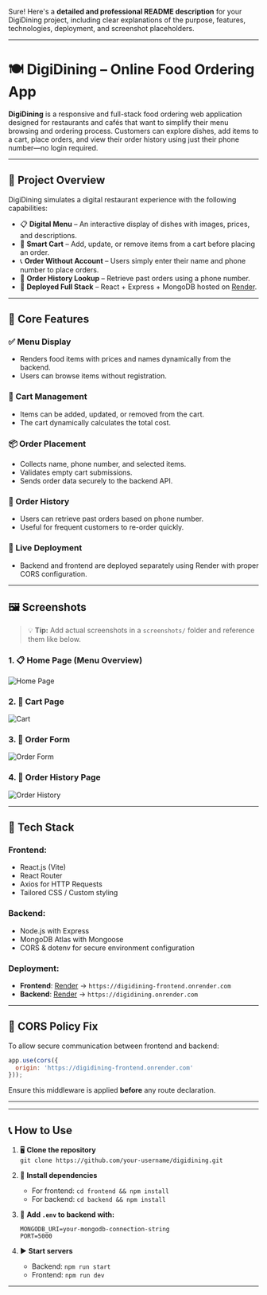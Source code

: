 Sure! Here's a **detailed and professional README description** for your DigiDining project, including clear explanations of the purpose, features, technologies, deployment, and screenshot placeholders.

---

# 🍽️ DigiDining – Online Food Ordering App

**DigiDining** is a responsive and full-stack food ordering web application designed for restaurants and cafés that want to simplify their menu browsing and ordering process. Customers can explore dishes, add items to a cart, place orders, and view their order history using just their phone number—no login required.

---

## 📌 Project Overview

DigiDining simulates a digital restaurant experience with the following capabilities:

- 📋 **Digital Menu** – An interactive display of dishes with images, prices, and descriptions.
- 🛒 **Smart Cart** – Add, update, or remove items from a cart before placing an order.
- 📞 **Order Without Account** – Users simply enter their name and phone number to place orders.
- 📜 **Order History Lookup** – Retrieve past orders using a phone number.
- 📡 **Deployed Full Stack** – React + Express + MongoDB hosted on [Render](https://render.com).

---

## 🎯 Core Features

### ✅ Menu Display
- Renders food items with prices and names dynamically from the backend.
- Users can browse items without registration.

### 🛒 Cart Management
- Items can be added, updated, or removed from the cart.
- The cart dynamically calculates the total cost.

### 📦 Order Placement
- Collects name, phone number, and selected items.
- Validates empty cart submissions.
- Sends order data securely to the backend API.

### 🧾 Order History
- Users can retrieve past orders based on phone number.
- Useful for frequent customers to re-order quickly.

### 🔄 Live Deployment
- Backend and frontend are deployed separately using Render with proper CORS configuration.

---

## 🖼️ Screenshots

> 💡 **Tip:** Add actual screenshots in a `screenshots/` folder and reference them like below.

### 1. 📋 Home Page (Menu Overview)
![Home Page](./screenshots/homepage.png)

### 2. 🛒 Cart Page
![Cart](./screenshots/cart.png)

### 3. 📝 Order Form
![Order Form](./screenshots/order-form.png)

### 4. 📜 Order History Page
![Order History](./screenshots/order-history.png)

---

## 🧰 Tech Stack

### Frontend:
- React.js (Vite)
- React Router
- Axios for HTTP Requests
- Tailored CSS / Custom styling

### Backend:
- Node.js with Express
- MongoDB Atlas with Mongoose
- CORS & dotenv for secure environment configuration

### Deployment:
- **Frontend**: [Render](https://render.com) → `https://digidining-frontend.onrender.com`
- **Backend**: [Render](https://render.com) → `https://digidining.onrender.com`

---

## 🔐 CORS Policy Fix

To allow secure communication between frontend and backend:

```js
app.use(cors({
  origin: 'https://digidining-frontend.onrender.com'
}));
```

Ensure this middleware is applied **before** any route declaration.

---

---

## 📞 How to Use

1. 🖥️ **Clone the repository**  
   `git clone https://github.com/your-username/digidining.git`

2. 🔧 **Install dependencies**  
   - For frontend: `cd frontend && npm install`
   - For backend: `cd backend && npm install`

3. 🔑 **Add `.env` to backend with:**
   ```
   MONGODB_URI=your-mongodb-connection-string
   PORT=5000
   ```

4. ▶️ **Start servers**  
   - Backend: `npm run start`
   - Frontend: `npm run dev`

---
